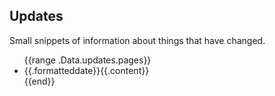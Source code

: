## Updates

Small snippets of information about things that have changed.

<ul class="post-list">
{{range .Data.updates.pages}}
<li class="post-link"><span class="date">{{.formatteddate}}</span><span>{{.content}}</span></li>
{{end}}
</ul>
